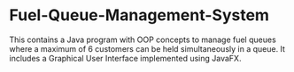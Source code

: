 # Fuel-Queue-Management-System
This contains a Java program with OOP concepts to manage fuel queues where a maximum of 6 customers can be held simultaneously in a queue. It includes a Graphical User Interface implemented using JavaFX.
